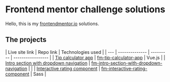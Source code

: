 # Frontend mentor challenge solutions

 Hello, this is my [frontendmentor.io](https://www.frontendmentor.io/home) solutions.

## The projects

| Live site link | Repo link | Technologies used |
| --- | -------------- | --------- | ----------------- |
| [Tip calculator app](https://fm03-tip-calculator-app.netlify.app/) | [fm-tip-calculator-app](https://github.com/sofuslund/fm-tip-calculator-app) | Vue.js |
| [Intro section with dropdown navigation](https://fm01-intro-section-with-dropdown-navigation.netlify.app/) | [fm-intro-section-with-dropdown-navigation](https://github.com/sofuslund/fm-intro-section-with-dropdown-navigation.git) | |
| [Interactive rating component](https://fm02-interactive-rating-component.netlify.app/) | [fm-interactive-rating-component](https://github.com/sofuslund/fm-interactive-rating-component.git) | Sass |
